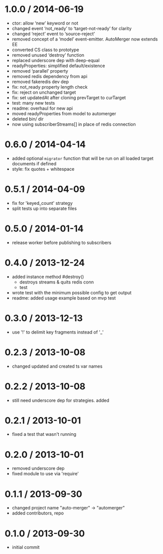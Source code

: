 
1.0.0 / 2014-06-19
==================

 * ctor: allow ‘new’ keyword or not
 * changed event ‘not_ready’ to ‘target-not-ready’ for clarity
 * changed ‘reject’ event to ‘source-reject’
 * removed concept of a ‘model’ event-emitter. AutoMerger now extends EE
 * converted CS class to prototype
 * removed unused ‘destroy’ function
 * replaced underscore dep with deep-equal
 * readyProperties: simplified default/existence
 * removed ‘parallel’ property
 * removed redis dependency from api
 * removed fakeredis dev dep
 * fix: not_ready property length check
 * fix: reject on unchanged target
 * fix: set updatedAt after cloning prevTarget to curTarget
 * test: many new tests
 * readme: overhaul for new api
 * moved readyProperties from model to automerger
 * deleted bin/ dir
 * now using subscriberStreams[] in place of redis connection

0.6.0 / 2014-04-14
==================

 * added optional `migrator` function that will be run on all loaded target documents if defined
 * style: fix quotes + whitespace

0.5.1 / 2014-04-09
==================

  - fix for 'keyed_count' strategy
  - split tests up into separate files

0.5.0 / 2014-01-14
==================

  - release worker before publishing to subscribers

0.4.0 / 2013-12-24
==================

  - added instance method #destroy()
    - destroys streams & quits redis conn
    - test
  - wrote test with the minimum possible config to get output
  - readme: added usage example based on mvp test

0.3.0 / 2013-12-13
==================

  - use '!' to delimit key fragments instead of '_'

0.2.3 / 2013-10-08
==================

  - changed updated and created ts var names

0.2.2 / 2013-10-08
==================

  - still need underscore dep for strategies. added

0.2.1 / 2013-10-01
==================

  - fixed a test that wasn't running

0.2.0 / 2013-10-01
==================

  - removed underscore dep
  - fixed module to use via 'require'

0.1.1 / 2013-09-30
==================

  - changed project name "auto-merger" -> "automerger"
  - added contributors, repo

0.1.0 / 2013-09-30
==================

  - initial commit
